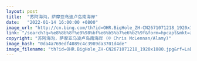 ```yaml
---
layout: post
title:  "苏阿海沟，萨摩亚乌波卢岛南海岸"
date:   "2022-01-14 16:00:00 +0800"
image_url: "http://cn.bing.com/th?id=OHR.BigHole_ZH-CN2671071218_1920x1080.jpg&rf=LaDigue_1920x1080.jpg&pid=hp"
link: "/search?q=%e8%8b%8f%e9%98%bf%e6%b5%b7%e6%b2%9f&form=hpcapt&mkt=zh-cn"
copyright: "苏阿海沟，萨摩亚乌波卢岛南海岸 (© Chris McLennan/Alamy)"
image_hash: "0da4a769edf4089c4c3989da3701d4de"
image_filename: "th?id=OHR.BigHole_ZH-CN2671071218_1920x1080.jpg&rf=LaDigue_1920x1080.jpg&pid=hp"
---
```

